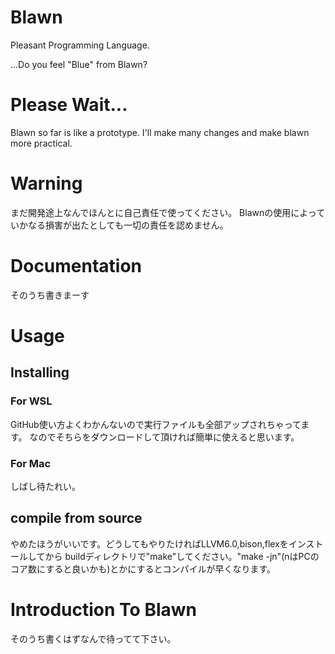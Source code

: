 # Blawn
Pleasant Programming Language.

...Do you feel "Blue" from Blawn?

# Please Wait...
Blawn so far is like a prototype.
I'll make many changes and make blawn more practical.

# Warning
まだ開発途上なんでほんとに自己責任で使ってください。
Blawnの使用によっていかなる損害が出たとしても一切の責任を認めません。

# Documentation
そのうち書きまーす

# Usage
## Installing
### For WSL
GitHub使い方よくわかんないので実行ファイルも全部アップされちゃってます。
なのでそちらをダウンロードして頂ければ簡単に使えると思います。
### For Mac
しばし待たれい。
## compile from source
やめたほうがいいです。どうしてもやりたければLLVM6.0,bison,flexをインストールしてから
buildディレクトリで"make"してください。"make -jn"(nはPCのコア数にすると良いかも)とかにするとコンパイルが早くなります。
# Introduction To Blawn
そのうち書くはずなんで待ってて下さい。